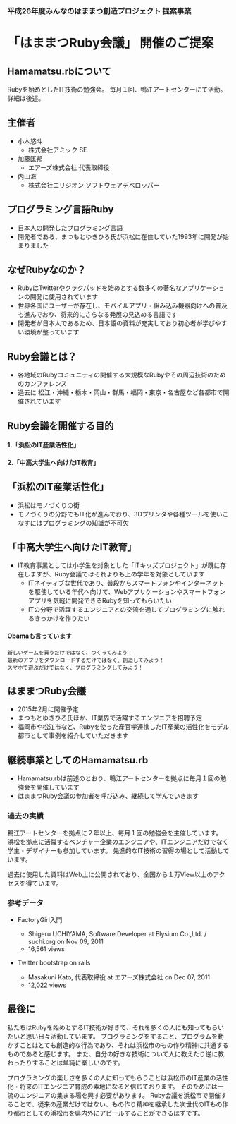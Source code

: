 ### 平成26年度みんなのはままつ創造プロジェクト 提案事業
# 「はままつRuby会議」 開催のご提案


## Hamamatsu.rbについて

Rubyを始めとしたIT技術の勉強会。
毎月１回、鴨江アートセンターにて活動。
詳細は後述。


## 主催者

* 小木悠斗
	* 株式会社アミック SE
* 加藤匡邦
	* エアーズ株式会社 代表取締役
* 内山滋
	* 株式会社エリジオン ソフトウェアデベロッパー


## プログラミング言語Ruby

* 日本人の開発したプログラミング言語
* 開発者である、まつもとゆきひろ氏が浜松に在住していた1993年に開発が始まりました


## なぜRubyなのか？

* RubyはTwitterやクックパッドを始めとする数多くの著名なアプリケーションの開発に使用されています
* 世界各国にユーザーが存在し、モバイルアプリ・組み込み機器向けへの普及も進んでおり、将来的にさらなる発展の見込める言語です
* 開発者が日本人であるため、日本語の資料が充実しており初心者が学びやすい環境が整っています



## Ruby会議とは？

* 各地域のRubyコミュニティの開催する大規模なRubyやその周辺技術のためのカンファレンス
* 過去に 松江・沖縄・栃木・岡山・群馬・福岡・東京・名古屋など各都市で開催されています


## Ruby会議を開催する目的

#### 1.「浜松のIT産業活性化」
#### 2.「中高大学生へ向けたIT教育」


## 「浜松のIT産業活性化」

* 浜松はモノづくりの街
* モノづくりの分野でもIT化が進んでおり、3Dプリンタや各種ツールを使いこなすにはプログラミングの知識が不可欠


## 「中高大学生へ向けたIT教育」

* IT教育事業としては小学生を対象とした「ITキッズプロジェクト」が既に存在しますが、Ruby会議ではそれよりも上の学年を対象としています
	* ITネイティブな世代であり、普段からスマートフォンやインターネットを駆使している年代へ向けて、Webアプリケーションやスマートフォンアプリを気軽に開発できるRubyを知ってもらいたい
	* ITの分野で活躍するエンジニアとの交流を通してプログラミングに触れるきっかけを作りたい


#### Obamaも言っています

```
新しいゲームを買うだけではなく、つくってみよう！
最新のアプリをダウンロードするだけではなく、創造してみよう！
スマホで遊ぶだけではなく、プログラミングしてみよう！
```


## はままつRuby会議

* 2015年2月に開催予定
* まつもとゆきひろ氏ほか、IT業界で活躍するエンジニアを招聘予定
* 福岡市や松江市など、Rubyを使った産官学連携したIT産業の活性化をモデル都市として事例を紹介していただきます


## 継続事業としてのHamamatsu.rb

* Hamamatsu.rbは前述のとおり、鴨江アートセンターを拠点に毎月１回の勉強会を開催しています
* はままつRuby会議の参加者を呼び込み、継続して学んでいきます


### 過去の実績

鴨江アートセンターを拠点に２年以上、毎月１回の勉強会を主催しています。
浜松を拠点に活躍するベンチャー企業のエンジニアや、ITエンジニアだけでなく学生・デザイナーも参加しています。
先進的なIT技術の習得の場として活動しています。


過去に使用した資料はWeb上に公開されており、全国から１万View以上のアクセスを得ています。


### 参考データ

* FactoryGirl入門
	* Shigeru UCHIYAMA, Software Developer at Elysium Co.,Ltd. / suchi.org on Nov 09, 2011
	* 16,561 views

* Twitter bootstrap on rails
	* Masakuni Kato, 代表取締役 at エアーズ株式会社 on Dec 07, 2011
	* 12,022 views


## 最後に

私たちはRubyを始めとするIT技術が好きで、それを多くの人にも知ってもらいたいと思い日々活動しています。
プログラミングをすること、プログラムを動かすことはとても創造的な行為であり、それは浜松市のもの作り精神に共通するものであると感じます。	
また、自分の好きな技術について人に教えたり逆に教わったりすることは単純に楽しいのです。

プログラミングの楽しさを多くの人に知ってもらうことは浜松市のIT産業の活性化・将来のITエンジニア育成の素地になると信じております。
そのためには一流のエンジニアの集まる場を興す必要があります。
Ruby会議を浜松市で開催することで、従来の産業だけではない、もの作り精神を継承した次世代のITもの作り都市としての浜松市を県内外にアピールすることができるはずです。


